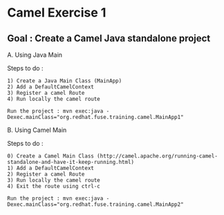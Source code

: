 Camel Exercise 1
================

Goal : Create a Camel Java standalone project
---------------------------------------------

A. Using Java Main

Steps to do :

    1) Create a Java Main Class (MainApp)
    2) Add a DefaultCamelContext
    3) Register a camel Route
    4) Run locally the camel route

    Run the project : mvn exec:java -Dexec.mainClass="org.redhat.fuse.training.camel.MainApp1"


B. Using Camel Main

Steps to do :

    0) Create a Camel Main Class (http://camel.apache.org/running-camel-standalone-and-have-it-keep-running.html)
    1) Add a DefaultCamelContext
    2) Register a camel Route
    3) Run locally the camel route
    4) Exit the route using ctrl-c

    Run the project : mvn exec:java -Dexec.mainClass="org.redhat.fuse.training.camel.MainApp2"
